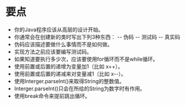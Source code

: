 # 要点

- 你的Java程序应该从高层的设计开始。
- 你通常会在创建新的类时写出下列3种东西：
-- 伪码
-- 测试码
-- 真实码
- 伪码应该描述要做什么事情而不是如何做。
- 实现方法之前应该要编写测试码。
- 如果知道要执行多少次，应该要使用for循环而不是while循环。
- 使用前置或后置的递增为变量加1（比如 x++）。
- 使用前置或后置的递减来对变量减1（比如 x--）。
- 使用Interger.parseInt()来取得String的整数值。
- Interger.parseInt()只会在所给的String为数字时有作用。
- 使用break命令来提前跳出循环。